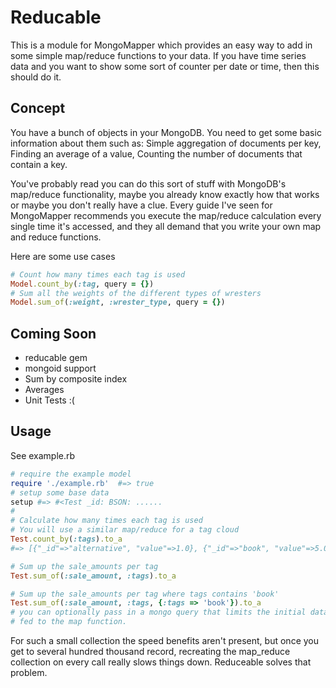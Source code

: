 Reducable
=========

This is a module for MongoMapper which provides an easy way to add in some simple 
map/reduce functions to your data. If you have time series data and you want to show
some sort of counter per date or time, then this should do it.

Concept
-------
You have a bunch of objects in your MongoDB. You need to get some basic information
about them such as:
Simple aggregation of documents per key,
Finding an average of a value,
Counting the number of documents that contain a key.

You've probably read you can do this sort of stuff with MongoDB's map/reduce
functionality, maybe you already know exactly how that works or maybe you don't
really have a clue. Every guide I've seen for MongoMapper recommends you execute
the map/reduce calculation every single time it's accessed, and they all demand
that you write your own map and reduce functions.

Here are some use cases

```ruby
# Count how many times each tag is used
Model.count_by(:tag, query = {})
# Sum all the weights of the different types of wresters 
Model.sum_of(:weight, :wrester_type, query = {})
```

Coming Soon
----------
+ reducable gem
+ mongoid support
+ Sum by composite index
+ Averages
+ Unit Tests :(

Usage
-----

See example.rb

```ruby
# require the example model
require './example.rb'  #=> true
# setup some base data
setup #=> #<Test _id: BSON: ...... 
#
# Calculate how many times each tag is used
# You will use a similar map/reduce for a tag cloud
Test.count_by(:tags).to_a
#=> [{"_id"=>"alternative", "value"=>1.0}, {"_id"=>"book", "value"=>5.0}, {"_id"=>"classical", "value"=>1.0}, {"_id"=>"fantasy", "value"=>2.0}, {"_id"=>"fiction", "value"=>2.0}, {"_id"=>"music", "value"=>4.0}, {"_id"=>"non-fiction", "value"=>1.0}, {"_id"=>"pop", "value"=>1.0}, {"_id"=>"rock", "value"=>1.0}]

# Sum up the sale_amounts per tag
Test.sum_of(:sale_amount, :tags).to_a

# Sum up the sale_amounts per tag where tags contains 'book'
Test.sum_of(:sale_amount, :tags, {:tags => 'book'}).to_a
# you can optionally pass in a mongo query that limits the initial dataset being
# fed to the map function.
```

For such a small collection the speed benefits aren't present, but once you get to
several hundred thousand record, recreating the map_reduce collection on every call 
really slows things down. Reduceable solves that problem.

